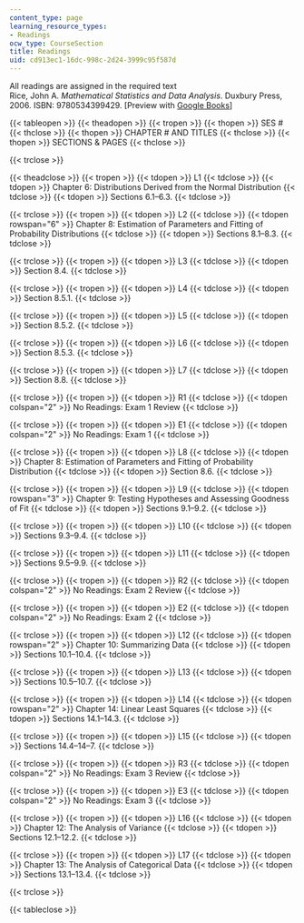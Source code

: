```yaml
---
content_type: page
learning_resource_types:
- Readings
ocw_type: CourseSection
title: Readings
uid: cd913ec1-16dc-998c-2d24-3999c95f587d
---
```


All readings are assigned in the required text  
Rice, John A. _Mathematical Statistics and Data Analysis_. Duxbury Press, 2006. ISBN: 9780534399429. \[Preview with [Google Books](http://books.google.com/books?id=EKA-yeX2GVgC&printsec=frontcover)\]

{{< tableopen >}}
{{< theadopen >}}
{{< tropen >}}
{{< thopen >}}
SES #
{{< thclose >}}
{{< thopen >}}
CHAPTER # AND TITLES
{{< thclose >}}
{{< thopen >}}
SECTIONS & PAGES
{{< thclose >}}

{{< trclose >}}

{{< theadclose >}}
{{< tropen >}}
{{< tdopen >}}
L1
{{< tdclose >}}
{{< tdopen >}}
Chapter 6: Distributions Derived from the Normal Distribution
{{< tdclose >}}
{{< tdopen >}}
Sections 6.1–6.3.
{{< tdclose >}}

{{< trclose >}}
{{< tropen >}}
{{< tdopen >}}
L2
{{< tdclose >}}
{{< tdopen rowspan="6" >}}
Chapter 8: Estimation of Parameters and Fitting of Probability Distributions
{{< tdclose >}}
{{< tdopen >}}
Sections 8.1–8.3.
{{< tdclose >}}

{{< trclose >}}
{{< tropen >}}
{{< tdopen >}}
L3
{{< tdclose >}}
{{< tdopen >}}
Section 8.4.
{{< tdclose >}}

{{< trclose >}}
{{< tropen >}}
{{< tdopen >}}
L4
{{< tdclose >}}
{{< tdopen >}}
Section 8.5.1.
{{< tdclose >}}

{{< trclose >}}
{{< tropen >}}
{{< tdopen >}}
L5
{{< tdclose >}}
{{< tdopen >}}
Section 8.5.2.
{{< tdclose >}}

{{< trclose >}}
{{< tropen >}}
{{< tdopen >}}
L6
{{< tdclose >}}
{{< tdopen >}}
Section 8.5.3.
{{< tdclose >}}

{{< trclose >}}
{{< tropen >}}
{{< tdopen >}}
L7
{{< tdclose >}}
{{< tdopen >}}
Section 8.8.
{{< tdclose >}}

{{< trclose >}}
{{< tropen >}}
{{< tdopen >}}
R1
{{< tdclose >}}
{{< tdopen colspan="2" >}}
No Readings: Exam 1 Review
{{< tdclose >}}

{{< trclose >}}
{{< tropen >}}
{{< tdopen >}}
E1
{{< tdclose >}}
{{< tdopen colspan="2" >}}
No Readings: Exam 1
{{< tdclose >}}

{{< trclose >}}
{{< tropen >}}
{{< tdopen >}}
L8
{{< tdclose >}}
{{< tdopen >}}
Chapter 8: Estimation of Parameters and Fitting of Probability Distribution
{{< tdclose >}}
{{< tdopen >}}
Section 8.6.
{{< tdclose >}}

{{< trclose >}}
{{< tropen >}}
{{< tdopen >}}
L9
{{< tdclose >}}
{{< tdopen rowspan="3" >}}
Chapter 9: Testing Hypotheses and Assessing Goodness of Fit
{{< tdclose >}}
{{< tdopen >}}
Sections 9.1–9.2.
{{< tdclose >}}

{{< trclose >}}
{{< tropen >}}
{{< tdopen >}}
L10
{{< tdclose >}}
{{< tdopen >}}
Sections 9.3–9.4.
{{< tdclose >}}

{{< trclose >}}
{{< tropen >}}
{{< tdopen >}}
L11
{{< tdclose >}}
{{< tdopen >}}
Sections 9.5–9.9.
{{< tdclose >}}

{{< trclose >}}
{{< tropen >}}
{{< tdopen >}}
R2
{{< tdclose >}}
{{< tdopen colspan="2" >}}
No Readings: Exam 2 Review
{{< tdclose >}}

{{< trclose >}}
{{< tropen >}}
{{< tdopen >}}
E2
{{< tdclose >}}
{{< tdopen colspan="2" >}}
No Readings: Exam 2
{{< tdclose >}}

{{< trclose >}}
{{< tropen >}}
{{< tdopen >}}
L12
{{< tdclose >}}
{{< tdopen rowspan="2" >}}
Chapter 10: Summarizing Data
{{< tdclose >}}
{{< tdopen >}}
Sections 10.1–10.4.
{{< tdclose >}}

{{< trclose >}}
{{< tropen >}}
{{< tdopen >}}
L13
{{< tdclose >}}
{{< tdopen >}}
Sections 10.5–10.7.
{{< tdclose >}}

{{< trclose >}}
{{< tropen >}}
{{< tdopen >}}
L14
{{< tdclose >}}
{{< tdopen rowspan="2" >}}
Chapter 14: Linear Least Squares
{{< tdclose >}}
{{< tdopen >}}
Sections 14.1–14.3.
{{< tdclose >}}

{{< trclose >}}
{{< tropen >}}
{{< tdopen >}}
L15
{{< tdclose >}}
{{< tdopen >}}
Sections 14.4–14–7.
{{< tdclose >}}

{{< trclose >}}
{{< tropen >}}
{{< tdopen >}}
R3
{{< tdclose >}}
{{< tdopen colspan="2" >}}
No Readings: Exam 3 Review
{{< tdclose >}}

{{< trclose >}}
{{< tropen >}}
{{< tdopen >}}
E3
{{< tdclose >}}
{{< tdopen colspan="2" >}}
No Readings: Exam 3
{{< tdclose >}}

{{< trclose >}}
{{< tropen >}}
{{< tdopen >}}
L16
{{< tdclose >}}
{{< tdopen >}}
Chapter 12: The Analysis of Variance
{{< tdclose >}}
{{< tdopen >}}
Sections 12.1–12.2.
{{< tdclose >}}

{{< trclose >}}
{{< tropen >}}
{{< tdopen >}}
L17
{{< tdclose >}}
{{< tdopen >}}
Chapter 13: The Analysis of Categorical Data
{{< tdclose >}}
{{< tdopen >}}
Sections 13.1–13.4.
{{< tdclose >}}

{{< trclose >}}

{{< tableclose >}}